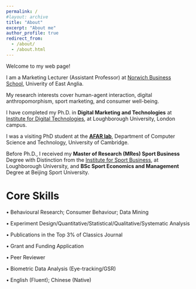 ```yaml
---
permalink: /
#layout: archive
title: "About"
excerpt: "About me"
author_profile: true
redirect_from:
  - /about/
  - /about.html
---
```

Welcome to my web page!

I am a Marketing Lecturer (Assistant Professor) at <a href="https://research-portal.uea.ac.uk/en/persons/ying-feng/">Norwich Business School</a>, Univerity of East Anglia. 

My research interests cover  human-agent interaction, digital anthropomorphism, sport marketing, and consumer well-being. 

I have completed my Ph.D. in **Digital Marketing and Technologies** at <a href="https://www.lborolondon.ac.uk/institutes/digital-technologies/">Institute for Digital Technologies</a>, at Loughborough University, London campus. 

I was a visiting PhD student at the **<a href="https://cambridge-afar.github.io/">AFAR lab</a>**, Department of Computer Science and Technology, University of Cambridge.  

Before Ph.D., I received my **Master of Research (MRes) Sport Business** Degree with Distinction from the <a href="https://www.lborolondon.ac.uk/institutes/sport-business/">Institute for Sport Business</a>, at Loughborough University, and **BSc Sport Economics and Management** Degree at Beijing Sport University.



# Core Skills
•	Behavioural Research; Consumer Behaviour; Data Mining

•	Experiment Design/Quantitative/Statistical/Qualitative/Systematic Analysis   

•	Publications in the Top 3% of Classics Journal 

•	Grant and Funding Application                  

• Peer Reviewer

•	Biometric Data Analysis (Eye-tracking/GSR)

•	English (Fluent); Chinese (Native)
